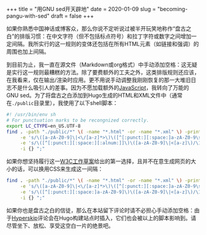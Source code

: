 +++
title = "用GNU sed开天辟地"
date = 2020-01-09
slug = "becoming-pangu-with-sed"
draft = false
+++

如果你熟悉中国神话或博客众，那么你说不定听说过被半开玩笑地称作“盘古之白”的排版习惯：在中文字符（但不包括标点符号）和拉丁字符或数字之间增加一定间隔。我所实行的这一规则的变体还包括在所有HTML元素（如链接和强调）的周围也加上间隔。

到目前为止，我一直在源文件（Markdown或org格式）中手动添加空格：这无疑是实行这一规则最糟糕的方法。除了要费额外的工夫之外，这类排版规则还应该，在我看来，仅在输出/渲染时应用。更不用说手动调整我刚刚恢复的那一大堆旧日志不是什么吸引人的差事。因为不愿加载额外的[JavaScript](https://github.com/vinta/pangu.js)，我转向了万能的GNU sed。为了将盘古之白添加到Hugo生成的HTML和XML文件中（通常在`./public`目录里），我使用了以下shell脚本：

```sh
#! /usr/bin/env sh
# For punctuation marks to be recongnized correctly.
export LC_CTYPE=en_US.UTF-8
find . -path "./public/*" \( -name "*.html" -or -name "*.xml" \) -print -exec sed \
     -e 's/\([a-zA-Z0-9]\|<\/[a-z]*>\)\([^[:punct:][:space:]a-zA-Z0-9\s]\)/\1 \2/g' \
     -e 's/\([^[:punct:][:space:][:alnum:]]\)\([a-zA-Z0-9]\|<[a-z]\)/\1 \2/g' \
     -i {} ";"
```

如果你想坚持履行这一[W3C工作草案](https://www.w3.org/TR/clreq/#mixed%5Ftext%5Fcomposition%5Fin%5Fhorizontal%5Fwriting%5Fmode)给出的第一选择，且并不在意生成网页的大小的话，可以换用CSS来生成这一间隔：

```sh
find . -path "./public/*" \( -name "*.html" -or -name "*.xml" \) -print -exec sed \
     -e 's/\([a-zA-Z0-9]\|<\/[a-z]*>\)\([^[:punct:][:space:]a-zA-Z0-9\s]\)/\1<span style="margin:0.25ch;"><\/span>\2/g' \
     -e 's/\([^[:punct:][:space:]a-zA-Z0-9]\)\([a-zA-Z0-9]\|<[a-z]\)/\1<span style="margin:0.25ch;"><\/span>\2/g' \
     -i {} ";"
```

如果你也是盘古之白的信徒，那么在本站留下评论时请不必担心手动添加空格：由于[Hyperskip](https://git.shimmy1996.com/hugo-hyperskip)评论会在Hugo构建站点时插入，它们也会被以上的脚本影响到。请尽管坐下、放松、享受这空白一片的绝景吧。
